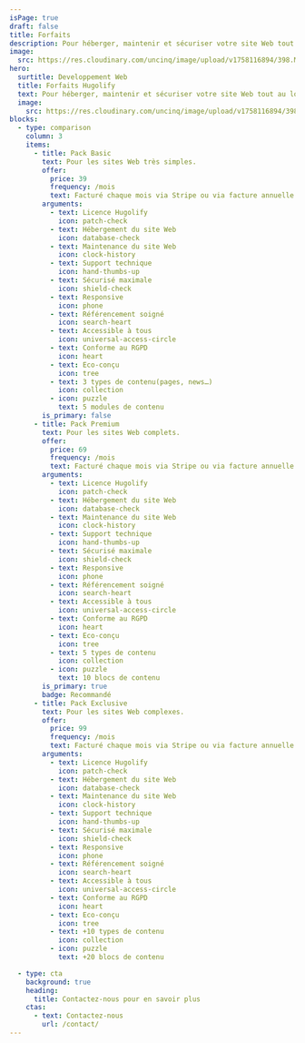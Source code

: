 ```yaml
---
isPage: true
draft: false
title: Forfaits
description: Pour héberger, maintenir et sécuriser votre site Web tout au long de sa vie, et ce, en fonction des besoins de votre activité.
image:
  src: https://res.cloudinary.com/uncinq/image/upload/v1758116894/398.Make-It-Rain_cad0hn.svg
hero:
  surtitle: Developpement Web
  title: Forfaits Hugolify
  text: Pour héberger, maintenir et sécuriser votre site Web tout au long de sa vie, et ce, en fonction des besoins de votre activité.
  image:
    src: https://res.cloudinary.com/uncinq/image/upload/v1758116894/398.Make-It-Rain_cad0hn.svg
blocks:
  - type: comparison
    column: 3
    items:
      - title: Pack Basic
        text: Pour les sites Web très simples.
        offer:
          price: 39
          frequency: /mois
          text: Facturé chaque mois via Stripe ou via facture annuelle.
        arguments:
          - text: Licence Hugolify
            icon: patch-check
          - text: Hébergement du site Web
            icon: database-check
          - text: Maintenance du site Web
            icon: clock-history
          - text: Support technique
            icon: hand-thumbs-up
          - text: Sécurisé maximale
            icon: shield-check
          - text: Responsive
            icon: phone
          - text: Référencement soigné
            icon: search-heart
          - text: Accessible à tous
            icon: universal-access-circle
          - text: Conforme au RGPD
            icon: heart
          - text: Eco-conçu
            icon: tree
          - text: 3 types de contenu(pages, news…)
            icon: collection
          - icon: puzzle
            text: 5 modules de contenu
        is_primary: false
      - title: Pack Premium
        text: Pour les sites Web complets.
        offer:
          price: 69
          frequency: /mois
          text: Facturé chaque mois via Stripe ou via facture annuelle.
        arguments:
          - text: Licence Hugolify
            icon: patch-check
          - text: Hébergement du site Web
            icon: database-check
          - text: Maintenance du site Web
            icon: clock-history
          - text: Support technique
            icon: hand-thumbs-up
          - text: Sécurisé maximale
            icon: shield-check
          - text: Responsive
            icon: phone
          - text: Référencement soigné
            icon: search-heart
          - text: Accessible à tous
            icon: universal-access-circle
          - text: Conforme au RGPD
            icon: heart
          - text: Eco-conçu
            icon: tree
          - text: 5 types de contenu
            icon: collection
          - icon: puzzle
            text: 10 blocs de contenu
        is_primary: true
        badge: Recommandé
      - title: Pack Exclusive
        text: Pour les sites Web complexes.
        offer:
          price: 99
          frequency: /mois
          text: Facturé chaque mois via Stripe ou via facture annuelle.
        arguments:
          - text: Licence Hugolify
            icon: patch-check
          - text: Hébergement du site Web
            icon: database-check
          - text: Maintenance du site Web
            icon: clock-history
          - text: Support technique
            icon: hand-thumbs-up
          - text: Sécurisé maximale
            icon: shield-check
          - text: Responsive
            icon: phone
          - text: Référencement soigné
            icon: search-heart
          - text: Accessible à tous
            icon: universal-access-circle
          - text: Conforme au RGPD
            icon: heart
          - text: Eco-conçu
            icon: tree
          - text: +10 types de contenu
            icon: collection
          - icon: puzzle
            text: +20 blocs de contenu

  - type: cta
    background: true
    heading:
      title: Contactez-nous pour en savoir plus
    ctas:
      - text: Contactez-nous
        url: /contact/
---
```

